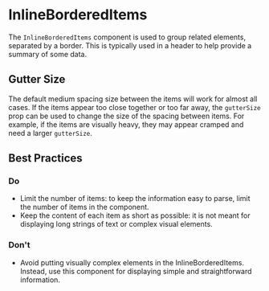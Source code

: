 # InlineBorderedItems

The `InlineBorderedItems` component is used to group related elements, separated by a border. This is typically used in a header to help provide a summary of some data.

## Gutter Size

The default medium spacing size between the items will work for almost all cases. If the items appear too close together or too far away, the `gutterSize` prop can be used to change the size of the spacing between items. For example, if the items are visually heavy, they may appear cramped and need a larger `gutterSize`.

## Best Practices

### Do

- Limit the number of items: to keep the information easy to parse, limit the number of items in the component.
- Keep the content of each item as short as possible: it is not meant for displaying long strings of text or complex visual elements.

### Don't

- Avoid putting visually complex elements in the InlineBorderedItems. Instead, use this component for displaying simple and straightforward information.
